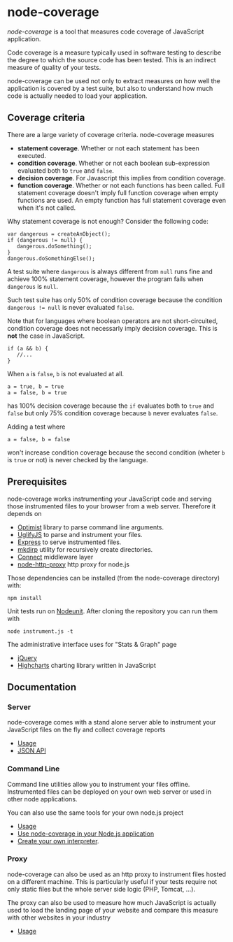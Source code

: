 # node-coverage
_node-coverage_ is a tool that measures code coverage of JavaScript application.

Code coverage is a measure typically used in software testing to describe the degree to which the source code has been tested. This is an indirect measure of quality of your tests.

node-coverage can be used not only to extract measures on how well the application is covered by a test suite, but also to understand how much code is actually needed to load your application.

## Coverage criteria
There are a large variety of coverage criteria. node-coverage measures

* __statement coverage__. Whether or not each statement has been executed.
* __condition coverage__. Whether or not each boolean sub-expression evaluated both to `true` and `false`.
* __decision coverage__. For Javascript this implies from condition coverage.
* __function coverage__. Whether or not each functions has been called. Full statement coverage doesn't imply full function coverage when empty functions are used. An empty function has full statement coverage even when it's not called.

Why statement coverage is not enough?
Consider the following code:

    var dangerous = createAnObject();
    if (dangerous != null) {
       dangerous.doSomething();
    }
    dangerous.doSomethingElse();

A test suite where `dangerous` is always different from `null` runs fine and achieve 100% statement coverage, however the program fails when `dangerous` is `null`.

Such test suite has only 50% of condition coverage because the condition `dangerous != null` is never evaluated `false`.

Note that for languages where boolean operators are not short-circuited, condition coverage does not necessarly imply decision coverage. This is __not__ the case in JavaScript.

    if (a && b) {
       //...
    }
When `a` is `false`, `b` is not evaluated at all.

    a = true, b = true
    a = false, b = true
has 100% decision coverage because the `if` evaluates both to `true` and `false` but only 75% condition coverage because `b` never evaluates `false`.

Adding a test where

    a = false, b = false
won't increase condition coverage because the second condition (wheter `b` is `true` or not) is never checked by the language.


## Prerequisites
node-coverage works instrumenting your JavaScript code and serving those instrumented files to your browser from a web server. Therefore it depends on

* [Optimist](https://github.com/substack/node-optimist) library to parse command line arguments.
* [UglifyJS](https://github.com/mishoo/UglifyJS) to parse and instrument your files.
* [Express](https://github.com/visionmedia/express) to serve instrumented files.
* [mkdirp](https://github.com/substack/node-mkdirp) utility for recursively create directories.
* [Connect](https://github.com/senchalabs/connect) middleware layer
* [node-http-proxy](https://github.com/nodejitsu/node-http-proxy) http proxy for node.js

Those dependencies can be installed (from the node-coverage directory) with:

    npm install

Unit tests run on [Nodeunit](https://github.com/caolan/nodeunit). After cloning the repository you can run them with

    node instrument.js -t

The administrative interface uses for "Stats & Graph" page

* [jQuery](http://jquery.com)
* [Highcharts](http://www.highcharts.com/) charting library written in JavaScript

## Documentation

### Server

node-coverage comes with a stand alone server able to instrument your JavaScript files on the fly and collect coverage reports

* [Usage](https://github.com/piuccio/node-coverage/tree/master/doc/SERVER.md)
* [JSON API](https://github.com/piuccio/node-coverage/tree/master/doc/JSON.md)

### Command Line

Command line utilities allow you to instrument your files offline. Instrumented files can be deployed on your own web server or used in other node applications.

You can also use the same tools for your own node.js project

* [Usage](https://github.com/piuccio/node-coverage/tree/master/doc/COMMAND_LINE.md)
* [Use node-coverage in your Node.js application](https://github.com/piuccio/node-coverage/tree/master/doc/NODE.md)
* [Create your own interpreter](https://github.com/piuccio/node-coverage/tree/master/doc/INTERPRETERS.md).

###  Proxy

node-coverage can also be used as an http proxy to instrument files hosted on a different machine.
This is particularly useful if your tests require not only static files but the whole server side logic (PHP, Tomcat, ...).

The proxy can also be used to measure how much JavaScript is actually used to load the landing page of your website and compare this measure with other websites in your industry

* [Usage](https://github.com/piuccio/node-coverage/tree/master/doc/PROXY.md)
